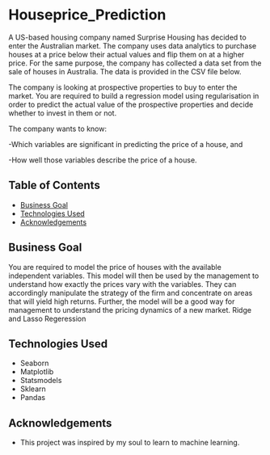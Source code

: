 # Houseprice_Prediction
A US-based housing company named Surprise Housing has decided to enter the Australian market. The company uses data analytics to purchase houses at a price below their actual values and flip them on at a higher price. For the same purpose, the company has collected a data set from the sale of houses in Australia. The data is provided in the CSV file below.

The company is looking at prospective properties to buy to enter the market. You are required to build a regression model using regularisation in order to predict the actual value of the prospective properties and decide whether to invest in them or not.

The company wants to know:

-Which variables are significant in predicting the price of a house, and

-How well those variables describe the price of a house.

## Table of Contents
* [Business Goal](#Business-Goal)
* [Technologies Used](#technologies-used)
* [Acknowledgements](#acknowledgements)

## Business Goal 

You are required to model the price of houses with the available independent variables. This model will then be used by the management to understand how exactly the prices vary with the variables. They can accordingly manipulate the strategy of the firm and concentrate on areas that will yield high returns. Further, the model will be a good way for management to understand the pricing dynamics of a new market.
Ridge and Lasso Regeression

## Technologies Used
- Seaborn
- Matplotlib
- Statsmodels
- Sklearn
- Pandas

## Acknowledgements
- This project was inspired by my soul to learn to machine learning.
